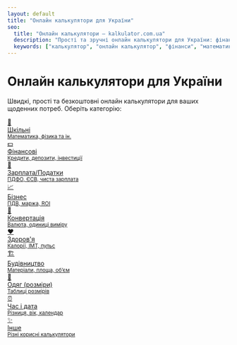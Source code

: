 ```yaml
---
layout: default
title: "Онлайн калькулятори для України"
seo:
  title: "Онлайн калькулятори — kalkulator.com.ua"
  description: "Прості та зручні онлайн калькулятори для України: фінанси, математика, податки та інше."
  keywords: ["калькулятор", "онлайн калькулятор", "фінанси", "математика", "податки", "україна"]
---
```


<h1>Онлайн калькулятори для України</h1>
<p class="intro">Швидкі, прості та безкоштовні онлайн калькулятори для ваших щоденних потреб. Оберіть категорію:</p>

<div class="categories" id="categories">

  <!-- 1. School (Math, Physics) -->
  <a class="category-card" href="/categories/school/">
    <span>🧮</span>
    <div>Шкільні<br><small>Математика, фізика та ін.</small></div>
  </a>

  <!-- 2. Financial -->
  <a class="category-card" href="/categories/financial/">
    <span>💵</span>
    <div>Фінансові<br><small>Кредити, депозити, інвестиції</small></div>
  </a>

  <!-- 3. Salary/taxes -->
  <a class="category-card" href="/categories/salary-taxes/">
    <span>💼</span>
    <div>Зарплата/Податки<br><small>ПДФО, ЄСВ, чиста зарплата</small></div>
  </a>

  <!-- 4. Business -->
  <a class="category-card" href="/categories/business/">
    <span>📈</span>
    <div>Бізнес<br><small>ПДВ, маржа, ROI</small></div>
  </a>

  <!-- 5. Conversion -->
  <a class="category-card" href="/categories/conversion/">
    <span>🔄</span>
    <div>Конвертація<br><small>Валюта, одиниці виміру</small></div>
  </a>

  <!-- 6. Health -->
  <a class="category-card" href="/categories/health/">
    <span>❤️</span>
    <div>Здоров'я<br><small>Калорії, ІМТ, пульс</small></div>
  </a>

  <!-- 7. Construction -->
  <a class="category-card" href="/categories/construction/">
    <span>🏗️</span>
    <div>Будівництво<br><small>Матеріали, площа, об’єм</small></div>
  </a>

  <!-- 8. Clothing (Size) -->
  <a class="category-card" href="/categories/clothing/">
    <span>👗</span>
    <div>Одяг (розміри)<br><small>Таблиці розмірів</small></div>
  </a>

  <!-- 9. Time and date -->
  <a class="category-card" href="/categories/time-date/">
    <span>⏰</span>
    <div>Час і дата<br><small>Різниця, вік, календар</small></div>
  </a>

  <!-- 10. Other -->
  <a class="category-card" href="/categories/other/">
    <span>✨</span>
    <div>Інше<br><small>Різні корисні калькулятори</small></div>
  </a>

</div>
